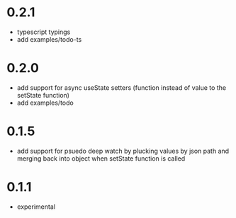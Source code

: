 # 0.2.1
* typescript typings
* add examples/todo-ts
# 0.2.0
* add support for async useState setters (function instead of value to the setState function)
* add examples/todo
# 0.1.5
* add support for psuedo deep watch by plucking values by json path and merging back into object when setState function is called
# 0.1.1
* experimental